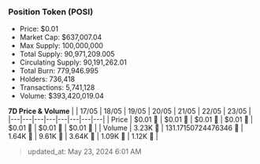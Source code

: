 
  ### Position Token (POSI)
  - Price: $0.01
  - Market Cap: $637,007.04
  - Max Supply: 100,000,000
  - Total Supply: 90,971,209.005
  - Circulating Supply: 90,191,262.01
  - Total Burn: 779,946.995
  - Holders: 736,418
  - Transactions: 5,741,128
  - Volume: $393,420,019.04

  **7D Price & Volume**
  | | 17&#x2F;05 | 18&#x2F;05 | 19&#x2F;05 | 20&#x2F;05 | 21&#x2F;05 | 22&#x2F;05 | 23&#x2F;05 |
  |---|---|---|---|---|---|---|---|
  | Price | $0.01 🔻 | $0.01 🚀 | $0.01 🔻 | $0.01 🔻 | $0.01 🔻 | $0.01 🔻 | $0.01 🔻 |
  | Volume | 3.23K 🚀 | 131.17150724476346 🔻 | 1.64K 🚀 | 9.61K 🚀 | 3.64K 🔻 | 1.09K 🔻 | 1.12K 🚀 |

  > updated_at: May 23, 2024 6:01 AM

